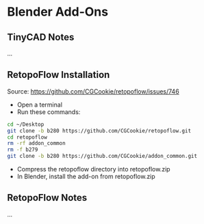 # Blender Add-Ons

## TinyCAD Notes

...

## RetopoFlow Installation

Source: <https://github.com/CGCookie/retopoflow/issues/746>

- Open a terminal
- Run these commands:

```bash
cd ~/Desktop
git clone -b b280 https://github.com/CGCookie/retopoflow.git
cd retopoflow
rm -rf addon_common
rm -f b279
git clone -b b280 https://github.com/CGCookie/addon_common.git
```

- Compress the retopoflow directory into retopoflow.zip
- In Blender, install the add-on from retopoflow.zip

## RetopoFlow Notes

...

